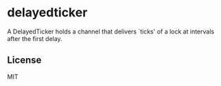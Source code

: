 delayedticker
=============

A DelayedTicker holds a channel that delivers `ticks' of a lock at intervals after the first delay.

## License

MIT
